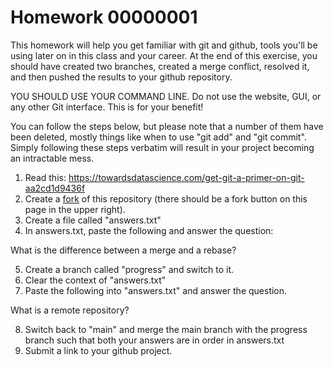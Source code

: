 # Homework 00000001

This homework will help you get familiar with git and github, tools you'll be using later on in this class and your career. At the end of this exercise, you should have created two branches, created a merge conflict, resolved it, and then pushed the results to your github repository. 

YOU SHOULD USE YOUR COMMAND LINE. Do not use the website, GUI, or any other Git interface. This is for your benefit!

You can follow the steps below, but please note that a number of them have been deleted, mostly things like when to use "git add" and "git commit". Simply following these steps verbatim will result in your project becoming an intractable mess.

1. Read this: https://towardsdatascience.com/get-git-a-primer-on-git-aa2cd1d9436f
2. Create a <a href="https://www.theserverside.com/blog/Coffee-Talk-Java-News-Stories-and-Opinions/command-line-GitHub-fork-CLI-terminal-shell#:~:text=A%20fork%20in%20Git%20is,that%20of%20the%20original%20project.">fork</a> of this repository (there should be a fork button on this page in the upper right).
3. Create a file called "answers.txt"
4. In answers.txt, paste the following and answer the question:

What is the difference between a merge and a rebase?

5. Create a branch called "progress" and switch to it.
6. Clear the context of "answers.txt"
7. Paste the following into "answers.txt" and answer the question.

What is a remote repository? 

8. Switch back to "main" and merge the main branch with the progress branch such that both your answers are in order in answers.txt
9. Submit a link to your github project.
